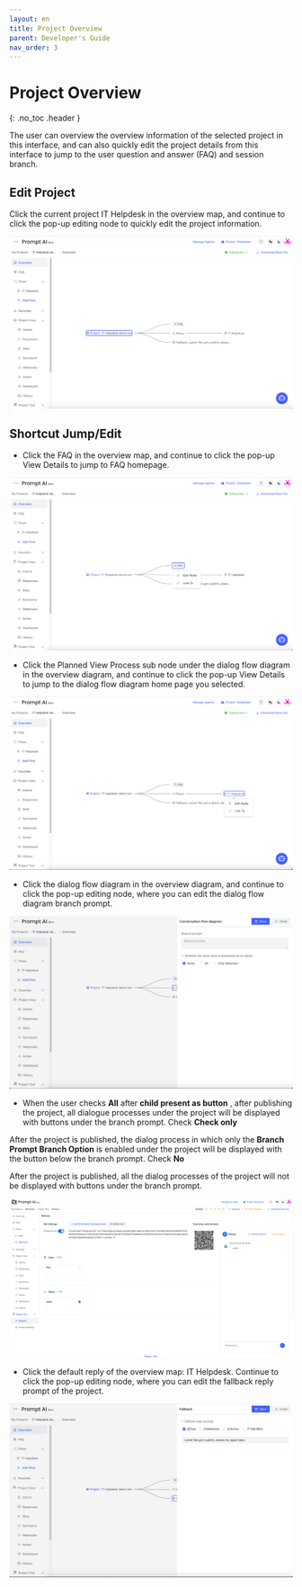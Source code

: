 ```yaml
---
layout: en
title: Project Overview
parent: Developer's Guide
nav_order: 3
---
```


# Project Overview
{: .no_toc .header }

The user can overview the overview information of the selected project in this interface, and can also quickly edit the project details from this interface to jump to the user question and answer (FAQ) and session branch.
## Edit Project

Click the current project IT Helpdesk in the overview map, and continue to click the pop-up editing node to quickly edit the project information.

![project-overview-1](/assets/images/tutorial/project/p-overview-1.png)

## Shortcut Jump/Edit

- Click the FAQ in the overview map, and continue to click the pop-up View Details to jump to FAQ homepage.

![project-overview-2](/assets/images/tutorial/project/p-overview-2.png)

- Click the Planned View Process sub node under the dialog flow diagram in the overview diagram, and continue to click the pop-up View Details to jump to the dialog flow diagram home page you selected.

![project-overview-3](/assets/images/tutorial/project/p-overview-3.png)

- Click the dialog flow diagram in the overview diagram, and continue to click the pop-up editing node, where you can edit the dialog flow diagram branch prompt.

![project-overview-5](/assets/images/tutorial/project/p-overview-5.png)

- When the user checks  **All** after **child present as button** , after publishing the project, all dialogue processes under the project will be displayed with buttons under the branch prompt. Check **Check only**

After the project is published, the dialog process in which only the **Branch Prompt Branch Option** is enabled under the project will be displayed with the button below the branch prompt. Check **No**

After the project is published, all the dialog processes of the project will not be displayed with buttons under the branch prompt.

![project-overview-6](/assets/images/tutorial/project/p-overview-6.png)

- Click the default reply of the overview map: IT Helpdesk. Continue to click the pop-up editing node, where you can edit the fallback reply prompt of the project.

![project-overview-7](/assets/images/tutorial/project/p-overview-7.png)
